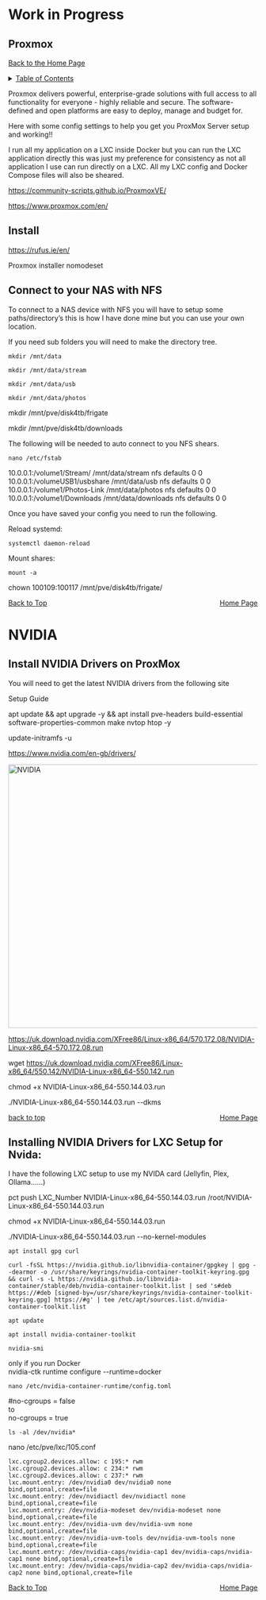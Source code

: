 # Work in Progress

<a id="readme_top"></a>
## Proxmox  
<a href="https://github.com/HomeStudiosDIY">Back to the Home Page</a>		

<details>
<summary><u>Table of Contents</u></summary>

+ <a href="#Proxmox">Proxmox</a>

+ <a href="#OPNsense">OPNsense</a>
	+ <a href="#Overview">Overview</a>
	+ <a href="#How_To">How To</a>

+ <a href="#Home_Assitant">Home Assitant</a>
	+ <a href="#Overview">Overview</a>
	+ <a href="#How_To">How To</a>

+ <a href="#Unifi">Unifi</a>
	+ <a href="#Overview">Overview</a>
	+ <a href="#How_To">How To</a>
	
+ <a href="#Vaultwarden">Vaultwarden</a>
	+ <a href="#Overview">Overview</a>
	+ <a href="#How_To">How To</a>
	
+ <a href="#Frigate">Frigate</a>
	+ <a href="#Overview">Overview</a>
	+ <a href="#How_To">How To</a>
	
+ <a href="#immich">immich</a>
	+ <a href="#Overview">Overview</a>
	+ <a href="#How_To">How To</a>
		
+ <a href="#Jellyfin">Jellyfin</a>
	+ <a href="#Overview">Overview</a>
	+ <a href="#How_To">How To</a>
		
+ <a href="#Plex">Plex</a>
	+ <a href="#Overview">Overview</a>
	+ <a href="#How_To">How To</a>
		
+ <a href="#Media">Media</a>

	+ <a href="#Ombi">Ombi</a>
	+ <a href="#Jellystat">Jellystat</a>
	+ <a href="#Tautulli">Tautulli</a>
	+ <a href="#jellyplex_watched">jellyplex-watched</a>
	
+ <a href="#Downloaders">Downloaders</a>

	+ <a href="#flaresolverr">flaresolverr</a>
	+ <a href="#prowlarr">prowlarr</a>
	+ <a href="#Radarr">Radarr</a>
	+ <a href="#Sonarr">Sonarr</a>
	+ <a href="#qbittorrent">qbittorrent</a>
	+ <a href="#huntarr">huntarr</a>
	
+ <a href="#ollama">ollama</a>

+ <a href="#tdarr">tdarr</a>

	
</details>  


Proxmox delivers powerful, enterprise-grade solutions with full access to all functionality for everyone - highly reliable and secure.
The software-defined and open platforms are easy to deploy, manage and budget for.


Here with some config settings to help you get you ProxMox Server setup and working!!  

I run all my application on a LXC inside Docker but you can run the LXC application directly this was just my preference for consistency as not all application I use can run directly on a LXC. All my LXC config and Docker Compose files will also be sheared.

https://community-scripts.github.io/ProxmoxVE/



https://www.proxmox.com/en/



## Install



https://rufus.ie/en/




Proxmox installer
nomodeset




## Connect to your NAS with NFS		<a id="NFS_to_NAS"></a>


To connect to a NAS device with NFS you will have to setup some paths/directory’s this is how I have done mine but you can use your own location.   


If you need sub folders you will need to make the directory tree.
	
```
mkdir /mnt/data
```
```
mkdir /mnt/data/stream
```
```
mkdir /mnt/data/usb
```
```
mkdir /mnt/data/photos
```

mkdir /mnt/pve/disk4tb/frigate



mkdir /mnt/pve/disk4tb/downloads


The following will be needed to auto connect to you NFS shears.

``` 
nano /etc/fstab
```

10.0.0.1:/volume1/Stream/ /mnt/data/stream nfs defaults 0 0
10.0.0.1:/volumeUSB1/usbshare /mnt/data/usb nfs defaults 0 0
10.0.0.1:/volume1/Photos-Link /mnt/data/photos nfs defaults 0 0
10.0.0.1:/volume1/Downloads /mnt/data/downloads nfs defaults 0 0


Once you have saved your config you need to run the following.



Reload systemd:
```
systemctl daemon-reload  
```
Mount shares:
```
mount -a
```



chown 100109:100117 /mnt/pve/disk4tb/frigate/



<p style="text-align:left;">
		<a href="#readme_top">Back to Top</a>
	<span style="float:right;">
        <a href="https://github.com/HomeStudiosDIY/HomeStudiosDIY">Home Page</a>
    </span>
</p>


<a id="nvidia_drivers_proxmox"></a>
# NVIDIA

<a id="nvidia_drivers_proxmox"></a> 
## Install NVIDIA Drivers on ProxMox  


You will need to get the latest NVIDIA drivers from the following site

Setup Guide

apt update && apt upgrade -y && apt install pve-headers build-essential software-properties-common make nvtop htop -y

update-initramfs -u



https://www.nvidia.com/en-gb/drivers/




<img width="1544" height="531" alt="NVIDIA" src="https://github.com/user-attachments/assets/3dc7e07d-79dc-4e9e-9869-d825748605ac" />

https://uk.download.nvidia.com/XFree86/Linux-x86_64/570.172.08/NVIDIA-Linux-x86_64-570.172.08.run


wget https://uk.download.nvidia.com/XFree86/Linux-x86_64/550.142/NVIDIA-Linux-x86_64-550.142.run


chmod +x NVIDIA-Linux-x86_64-550.144.03.run


./NVIDIA-Linux-x86_64-550.144.03.run --dkms





<p style="text-align:left;">
		<a href="#readme_top">back to top</a>
	<span style="float:right;">
        <a href="https://github.com/HomeStudiosDIY/HomeStudiosDIY">Home Page</a>
    </span>
</p>


<a id="install-nvidia-drivers-on-proxmox"></a>
## Installing NVIDIA Drivers for LXC Setup for Nvida: 

I have the following LXC setup to use my NVIDA card (Jellyfin, Plex, Ollama......)


pct push LXC_Number NVIDIA-Linux-x86_64-550.144.03.run /root/NVIDIA-Linux-x86_64-550.144.03.run

chmod +x NVIDIA-Linux-x86_64-550.144.03.run

./NVIDIA-Linux-x86_64-550.144.03.run --no-kernel-modules


```
apt install gpg curl
```


```
curl -fsSL https://nvidia.github.io/libnvidia-container/gpgkey | gpg --dearmor -o /usr/share/keyrings/nvidia-container-toolkit-keyring.gpg && curl -s -L https://nvidia.github.io/libnvidia-container/stable/deb/nvidia-container-toolkit.list | sed 's#deb https://#deb [signed-by=/usr/share/keyrings/nvidia-container-toolkit-keyring.gpg] https://#g' | tee /etc/apt/sources.list.d/nvidia-container-toolkit.list
```

```
apt update  
```
```
apt install nvidia-container-toolkit  
```

```
nvidia-smi  
```


only if you run Docker  
nvidia-ctk runtime configure --runtime=docker




```
nano /etc/nvidia-container-runtime/config.toml  
```


#no-cgroups = false  
to  
no-cgroups = true  


```
ls -al /dev/nvidia*
```




nano /etc/pve/lxc/105.conf




	lxc.cgroup2.devices.allow: c 195:* rwm
	lxc.cgroup2.devices.allow: c 234:* rwm
	lxc.cgroup2.devices.allow: c 237:* rwm
	lxc.mount.entry: /dev/nvidia0 dev/nvidia0 none bind,optional,create=file
	lxc.mount.entry: /dev/nvidiactl dev/nvidiactl none bind,optional,create=file
	lxc.mount.entry: /dev/nvidia-modeset dev/nvidia-modeset none bind,optional,create=file
	lxc.mount.entry: /dev/nvidia-uvm dev/nvidia-uvm none bind,optional,create=file
	lxc.mount.entry: /dev/nvidia-uvm-tools dev/nvidia-uvm-tools none bind,optional,create=file
	lxc.mount.entry: /dev/nvidia-caps/nvidia-cap1 dev/nvidia-caps/nvidia-cap1 none bind,optional,create=file
	lxc.mount.entry: /dev/nvidia-caps/nvidia-cap2 dev/nvidia-caps/nvidia-cap2 none bind,optional,create=file






<p style="text-align:left;">
		<a href="#readme_top">Back to Top</a>
	<span style="float:right;">
        <a href="https://github.com/HomeStudiosDIY/HomeStudiosDIY">Home Page</a>
    </span>
</p>
